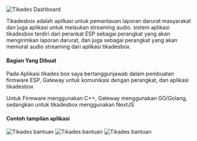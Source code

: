 ![Tikades Dashboard](https://fn-code.github.io/portofolio/img/tikadesbox-login.png)

Tikadesbox adalah apilkasi untuk pemantauan laporan darurat masyarakat dan juga aplikasi untuk melaukan streaming audio.
sistem aplikasi tikadesbox terdiri dari perankat ESP sebagai perangkat yang akan mengirimkan laporan darurat, dan juga sebagai perangkat yang akan memurat audio streaming dari aplikasi tikadesbox. 

#### Bagian Yang Dibuat
Pada Aplikasi tikades box saya bertanggunjawab dalam pembuatan firmware ESP, Gateway untuk komunikasi dengan perangkat, dan aplikasi tikadesbox

Untuk Firmware menggunakan C++, Gateway menggunakan GO/Golang, sedangkan untuk tikadesbox menggunakan NextJS

#### Contoh tampilan aplikasi

![Tikades bantuan](https://fn-code.github.io/portofolio/img/tikadesbox-dashboard.png)
![Tikades bantuan](https://fn-code.github.io/portofolio/img/tikadesbox-streaming.png)
![Tikades bantuan](https://fn-code.github.io/portofolio/img/tikadesbox-log.png)
